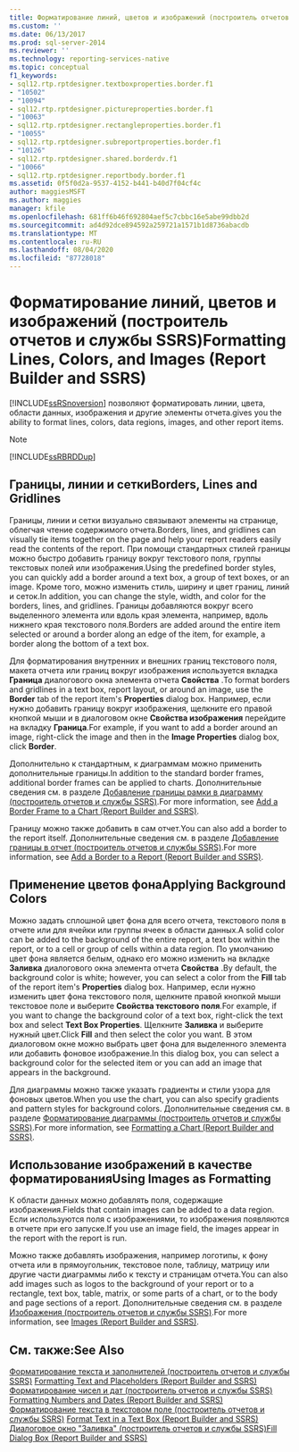 ```yaml
---
title: Форматирование линий, цветов и изображений (построитель отчетов и службы SSRS) | Документы Майкрософт
ms.custom: ''
ms.date: 06/13/2017
ms.prod: sql-server-2014
ms.reviewer: ''
ms.technology: reporting-services-native
ms.topic: conceptual
f1_keywords:
- sql12.rtp.rptdesigner.textboxproperties.border.f1
- "10502"
- "10094"
- sql12.rtp.rptdesigner.pictureproperties.border.f1
- "10063"
- sql12.rtp.rptdesigner.rectangleproperties.border.f1
- "10055"
- sql12.rtp.rptdesigner.subreportproperties.border.f1
- "10126"
- sql12.rtp.rptdesigner.shared.borderdv.f1
- "10066"
- sql12.rtp.rptdesigner.reportbody.border.f1
ms.assetid: 0f5f0d2a-9537-4152-b441-b40d7f04cf4c
author: maggiesMSFT
ms.author: maggies
manager: kfile
ms.openlocfilehash: 681ff6b46f692804aef5c7cbbc16e5abe99dbb2d
ms.sourcegitcommit: ad4d92dce894592a259721a1571b1d8736abacdb
ms.translationtype: MT
ms.contentlocale: ru-RU
ms.lasthandoff: 08/04/2020
ms.locfileid: "87728018"
---
```

# <a name="formatting-lines-colors-and-images-report-builder-and-ssrs"></a><span data-ttu-id="238bb-102">Форматирование линий, цветов и изображений (построитель отчетов и службы SSRS)</span><span class="sxs-lookup"><span data-stu-id="238bb-102">Formatting Lines, Colors, and Images (Report Builder and SSRS)</span></span>
  [!INCLUDE[ssRSnoversion](../../includes/ssrsnoversion-md.md)] <span data-ttu-id="238bb-103">позволяют форматировать линии, цвета, области данных, изображения и другие элементы отчета.</span><span class="sxs-lookup"><span data-stu-id="238bb-103">gives you the ability to format lines, colors, data regions, images, and other report items.</span></span>  
  
> [!NOTE]  
>  [!INCLUDE[ssRBRDDup](../../includes/ssrbrddup-md.md)]  
  
## <a name="borders-lines-and-gridlines"></a><span data-ttu-id="238bb-104">Границы, линии и сетки</span><span class="sxs-lookup"><span data-stu-id="238bb-104">Borders, Lines and Gridlines</span></span>  
 <span data-ttu-id="238bb-105">Границы, линии и сетки визуально связывают элементы на странице, облегчая чтение содержимого отчета.</span><span class="sxs-lookup"><span data-stu-id="238bb-105">Borders, lines, and gridlines can visually tie items together on the page and help your report readers easily read the contents of the report.</span></span> <span data-ttu-id="238bb-106">При помощи стандартных стилей границы можно быстро добавить границу вокруг текстового поля, группы текстовых полей или изображения.</span><span class="sxs-lookup"><span data-stu-id="238bb-106">Using the predefined border styles, you can quickly add a border around a text box, a group of text boxes, or an image.</span></span> <span data-ttu-id="238bb-107">Кроме того, можно изменить стиль, ширину и цвет границ, линий и сеток.</span><span class="sxs-lookup"><span data-stu-id="238bb-107">In addition, you can change the style, width, and color for the borders, lines, and gridlines.</span></span> <span data-ttu-id="238bb-108">Границы добавляются вокруг всего выделенного элемента или вдоль края элемента, например, вдоль нижнего края текстового поля.</span><span class="sxs-lookup"><span data-stu-id="238bb-108">Borders are added around the entire item selected or around a border along an edge of the item, for example, a border along the bottom of a text box.</span></span>  
  
 <span data-ttu-id="238bb-109">Для форматирования внутренних и внешних границ текстового поля, макета отчета или границ вокруг изображения используется вкладка **Граница** диалогового окна элемента отчета **Свойства** .</span><span class="sxs-lookup"><span data-stu-id="238bb-109">To format borders and gridlines in a text box, report layout, or around an image, use the **Border** tab of the report item's **Properties** dialog box.</span></span> <span data-ttu-id="238bb-110">Например, если нужно добавить границу вокруг изображения, щелкните его правой кнопкой мыши и в диалоговом окне **Свойства изображения** перейдите на вкладку **Граница**.</span><span class="sxs-lookup"><span data-stu-id="238bb-110">For example, if you want to add a border around an image, right-click the image and then in the **Image Properties** dialog box, click **Border**.</span></span>  
  
 <span data-ttu-id="238bb-111">Дополнительно к стандартным, к диаграммам можно применить дополнительные границы.</span><span class="sxs-lookup"><span data-stu-id="238bb-111">In addition to the standard border frames, additional border frames can be applied to charts.</span></span> <span data-ttu-id="238bb-112">Дополнительные сведения см. в разделе [Добавление границы рамки в диаграмму (построитель отчетов и службы SSRS)](add-a-border-frame-to-a-chart-report-builder-and-ssrs.md).</span><span class="sxs-lookup"><span data-stu-id="238bb-112">For more information, see [Add a Border Frame to a Chart &#40;Report Builder and SSRS&#41;](add-a-border-frame-to-a-chart-report-builder-and-ssrs.md).</span></span>  
  
 <span data-ttu-id="238bb-113">Границу можно также добавить в сам отчет.</span><span class="sxs-lookup"><span data-stu-id="238bb-113">You can also add a border to the report itself.</span></span> <span data-ttu-id="238bb-114">Дополнительные сведения см. в разделе [Добавление границы в отчет (построитель отчетов и службы SSRS)](add-a-border-to-a-report-report-builder-and-ssrs.md).</span><span class="sxs-lookup"><span data-stu-id="238bb-114">For more information, see [Add a Border to a Report &#40;Report Builder and SSRS&#41;](add-a-border-to-a-report-report-builder-and-ssrs.md).</span></span>  
  
## <a name="applying-background-colors"></a><span data-ttu-id="238bb-115">Применение цветов фона</span><span class="sxs-lookup"><span data-stu-id="238bb-115">Applying Background Colors</span></span>  
 <span data-ttu-id="238bb-116">Можно задать сплошной цвет фона для всего отчета, текстового поля в отчете или для ячейки или группы ячеек в области данных.</span><span class="sxs-lookup"><span data-stu-id="238bb-116">A solid color can be added to the background of the entire report, a text box within the report, or to a cell or group of cells within a data region.</span></span> <span data-ttu-id="238bb-117">По умолчанию цвет фона является белым, однако его можно изменить на вкладке **Заливка** диалогового окна элемента отчета **Свойства** .</span><span class="sxs-lookup"><span data-stu-id="238bb-117">By default, the background color is white; however, you can select a color from the **Fill** tab of the report item's **Properties** dialog box.</span></span> <span data-ttu-id="238bb-118">Например, если нужно изменить цвет фона текстового поля, щелкните правой кнопкой мыши текстовое поле и выберите **Свойства текстового поля**.</span><span class="sxs-lookup"><span data-stu-id="238bb-118">For example, if you want to change the background color of a text box, right-click the text box and select **Text Box Properties**.</span></span> <span data-ttu-id="238bb-119">Щелкните **Заливка** и выберите нужный цвет.</span><span class="sxs-lookup"><span data-stu-id="238bb-119">Click **Fill** and then select the color you want.</span></span> <span data-ttu-id="238bb-120">В этом диалоговом окне можно выбрать цвет фона для выделенного элемента или добавить фоновое изображение.</span><span class="sxs-lookup"><span data-stu-id="238bb-120">In this dialog box, you can select a background color for the selected item or you can add an image that appears in the background.</span></span>  
  
 <span data-ttu-id="238bb-121">Для диаграммы можно также указать градиенты и стили узора для фоновых цветов.</span><span class="sxs-lookup"><span data-stu-id="238bb-121">When you use the chart, you can also specify gradients and pattern styles for background colors.</span></span> <span data-ttu-id="238bb-122">Дополнительные сведения см. в разделе [Форматирование диаграммы (построитель отчетов и службы SSRS)](formatting-a-chart-report-builder-and-ssrs.md).</span><span class="sxs-lookup"><span data-stu-id="238bb-122">For more information, see [Formatting a Chart &#40;Report Builder and SSRS&#41;](formatting-a-chart-report-builder-and-ssrs.md).</span></span>  
  
## <a name="using-images-as-formatting"></a><span data-ttu-id="238bb-123">Использование изображений в качестве форматирования</span><span class="sxs-lookup"><span data-stu-id="238bb-123">Using Images as Formatting</span></span>  
 <span data-ttu-id="238bb-124">К области данных можно добавлять поля, содержащие изображения.</span><span class="sxs-lookup"><span data-stu-id="238bb-124">Fields that contain images can be added to a data region.</span></span> <span data-ttu-id="238bb-125">Если используются поля с изображениями, то изображения появляются в отчете при его запуске.</span><span class="sxs-lookup"><span data-stu-id="238bb-125">If you use an image field, the images appear in the report with the report is run.</span></span>  
  
 <span data-ttu-id="238bb-126">Можно также добавлять изображения, например логотипы, к фону отчета или в прямоугольник, текстовое поле, таблицу, матрицу или другие части диаграммы либо к тексту и страницам отчета.</span><span class="sxs-lookup"><span data-stu-id="238bb-126">You can also add images such as logos to the background of your report or to a rectangle, text box, table, matrix, or some parts of a chart, or to the body and page sections of a report.</span></span> <span data-ttu-id="238bb-127">Дополнительные сведения см. в разделе [Изображения (построитель отчетов и службы SSRS)](images-report-builder-and-ssrs.md).</span><span class="sxs-lookup"><span data-stu-id="238bb-127">For more information, see [Images &#40;Report Builder and SSRS&#41;](images-report-builder-and-ssrs.md).</span></span>  
  
## <a name="see-also"></a><span data-ttu-id="238bb-128">См. также:</span><span class="sxs-lookup"><span data-stu-id="238bb-128">See Also</span></span>  
 <span data-ttu-id="238bb-129">[Форматирование текста и заполнителей (построитель отчетов и службы SSRS)](formatting-text-and-placeholders-report-builder-and-ssrs.md) </span><span class="sxs-lookup"><span data-stu-id="238bb-129">[Formatting Text and Placeholders &#40;Report Builder and SSRS&#41;](formatting-text-and-placeholders-report-builder-and-ssrs.md) </span></span>  
 <span data-ttu-id="238bb-130">[Форматирование чисел и дат (построитель отчетов и службы SSRS)](formatting-numbers-and-dates-report-builder-and-ssrs.md) </span><span class="sxs-lookup"><span data-stu-id="238bb-130">[Formatting Numbers and Dates &#40;Report Builder and SSRS&#41;](formatting-numbers-and-dates-report-builder-and-ssrs.md) </span></span>  
 <span data-ttu-id="238bb-131">[Форматирование текста в текстовом поле (построитель отчетов и службы SSRS)](format-text-in-a-text-box-report-builder-and-ssrs.md) </span><span class="sxs-lookup"><span data-stu-id="238bb-131">[Format Text in a Text Box &#40;Report Builder and SSRS&#41;](format-text-in-a-text-box-report-builder-and-ssrs.md) </span></span>  
 [<span data-ttu-id="238bb-132">Диалоговое окно "Заливка" (построитель отчетов и службы SSRS)</span><span class="sxs-lookup"><span data-stu-id="238bb-132">Fill Dialog Box &#40;Report Builder and SSRS&#41;</span></span>](../fill-dialog-box-report-builder-and-ssrs.md)  
  
  
